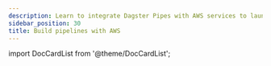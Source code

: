 ```yaml
---
description: Learn to integrate Dagster Pipes with AWS services to launch external code from Dagster assets.
sidebar_position: 30
title: Build pipelines with AWS
---
```


import DocCardList from '@theme/DocCardList';

<DocCardList />
